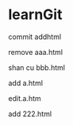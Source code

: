 # learnGit
commit addhtml

remove aaa.html


shan cu bbb.html


add a.html

edit.a.htm


add 222.html